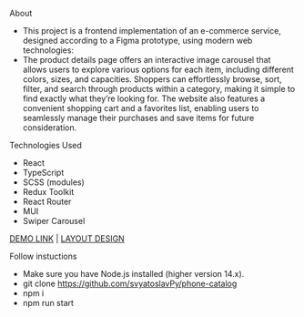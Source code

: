 
About 

* This project is a frontend implementation of an e-commerce service, designed according to a Figma prototype, using modern web technologies:
* The product details page offers an interactive image carousel that allows users to explore various options for each item, including different colors, sizes, and capacities. Shoppers can effortlessly browse, sort, filter, and search through products within a category, making it simple to find exactly what they’re looking for. The website also features a convenient shopping cart and a favorites list, enabling users to seamlessly manage their purchases and save items for future consideration.

Technologies Used

* React
* TypeScript
* SCSS (modules)
* Redux Toolkit
* React Router
* MUI
* Swiper Carousel

[DEMO LINK](https://svyatoslavPy.github.io/phone-catalog/) | [LAYOUT DESIGN](https://www.figma.com/design/BUusqCIMAWALqfBahnyIiH/Phone-catalog-(V2)-Original-Dark)

Follow instuctions

* Make sure you have Node.js installed (higher version 14.x).
* git clone https://github.com/svyatoslavPy/phone-catalog
* npm i
* npm run start
